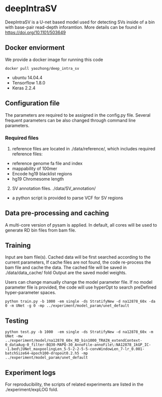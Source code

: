 # deepIntraSV
DeepIntraSV is a U-net based model used for detecting SVs inside of a bin with base-pair read-depth inforamtion.
More details can be found in https://doi.org/10.1101/503649

## Docker enviorment
We provide a docker image for running this code
```
docker pull yaozhong/deep_intra_sv
```
* ubuntu 14.04.4
* Tensorflow 1.8.0
* Keras 2.2.4

## Configuration file
The parameters are required to be assigned in the config.py file.
Several frequent parameters can be also changed through command line parameters.

### Required files
1. reference files are located in ./data/reference/, which includes required reference files: 
* reference genome fa file and index
* mappability of 100mer
* Encode hg19 blacklist regions
* hg19 Chromesome length 

2. SV annotation files. ./data/SV_annotation/
* a python script is provided to parse VCF for SV regions

## Data pre-processing and caching
A multi-core version of pysam is applied. In default, all cores will be used 
to generate RD bin files from bam file.


## Training
Input are bam file(s). Cached data will be first searched according to the current parameters,
If cache files are not found, the code re-process the bam file and cache the data.
The cached file will be saved in ./data/data_cache/ fold
Output are the saved model weights.

Users can change manually change the model parameter file.
If no model parameter file is provided, the code will use hyperOpt to search preDefined hyper-parameter spaces.

```
python train.py -b 1000 -em single -ds StratifyNew -d na12878_60x -da 0 -m UNet -g 0 -mp ../experiment/model_param/unet_default
```


## Testing
```
python test.py -b 1000  -em single -ds StratifyNew -d na12878_60x -m UNet -mw ../experiment/model/na12878_60x_RD_bin1000_TRAIN_extendContext-0_dataAug-0_filter-BQ30-MAPQ-30_AnnoFile-annoFile\:NA12878_1kGP_IC--1.bed\|UNet_maxpoolingLen_5-5-2-2-5-5-convWindowLen_7-lr_0.001-batchSize64-epoch100-dropout0.2.h5 -mp ../experiment/model_param/unet_default
```

## Experiment logs
For reproducibility, the scripts of related experiments are listed in the ./experiment/expLOG fold.

